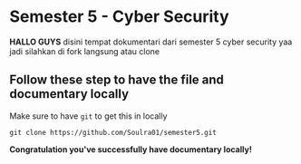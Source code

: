 # Semester 5 - Cyber Security

**HALLO GUYS** disini tempat dokumentari dari semester 5 cyber security yaa jadi silahkan di fork langsung atau clone

## Follow these step to have the file and documentary locally
Make sure to have `git` to get this in locally

```
git clone https://github.com/Soulra01/semester5.git
```

**Congratulation you've successfully have documentary locally!**
